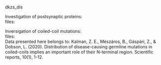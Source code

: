 dkzs_dis
 
Investigation of postsynaptic proteins:<br />
files:<br />

Inversigation of coiled-coil mutations:<br />
files:<br />
Data presented here belongs to: Kalman, Z. E., Mészáros, B., Gáspári, Z., & Dobson, L. (2020). Distribution of disease-causing germline mutations in coiled-coils implies an important role of their N-terminal region. Scientific reports, 10(1), 1-12.<br />
